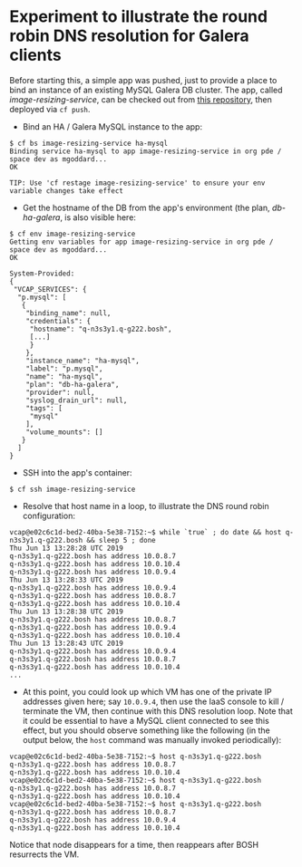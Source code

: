 # Experiment to illustrate the round robin DNS resolution for Galera clients

Before starting this, a simple app was pushed, just to provide a place to bind an instance
of an existing MySQL Galera DB cluster.  The app, called _image-resizing-service_, can be
checked out from [this repository](https://github.com/cf-platform-eng/image-resizing-service),
then deployed via `cf push`.

* Bind an HA / Galera MySQL instance to the app:
```
$ cf bs image-resizing-service ha-mysql
Binding service ha-mysql to app image-resizing-service in org pde / space dev as mgoddard...
OK

TIP: Use 'cf restage image-resizing-service' to ensure your env variable changes take effect
```

* Get the hostname of the DB from the app's environment (the plan, _db-ha-galera_, is also visible here:
```
$ cf env image-resizing-service
Getting env variables for app image-resizing-service in org pde / space dev as mgoddard...
OK

System-Provided:
{
 "VCAP_SERVICES": {
  "p.mysql": [
   {
    "binding_name": null,
    "credentials": {
     "hostname": "q-n3s3y1.q-g222.bosh",
     [...]
     }
    },
    "instance_name": "ha-mysql",
    "label": "p.mysql",
    "name": "ha-mysql",
    "plan": "db-ha-galera",
    "provider": null,
    "syslog_drain_url": null,
    "tags": [
     "mysql"
    ],
    "volume_mounts": []
   }
  ]
}
```

* SSH into the app's container:
```
$ cf ssh image-resizing-service
```

* Resolve that host name in a loop, to illustrate the DNS round robin configuration:
```
vcap@e02c6c1d-bed2-40ba-5e38-7152:~$ while `true` ; do date && host q-n3s3y1.q-g222.bosh && sleep 5 ; done
Thu Jun 13 13:28:28 UTC 2019
q-n3s3y1.q-g222.bosh has address 10.0.8.7
q-n3s3y1.q-g222.bosh has address 10.0.10.4
q-n3s3y1.q-g222.bosh has address 10.0.9.4
Thu Jun 13 13:28:33 UTC 2019
q-n3s3y1.q-g222.bosh has address 10.0.9.4
q-n3s3y1.q-g222.bosh has address 10.0.8.7
q-n3s3y1.q-g222.bosh has address 10.0.10.4
Thu Jun 13 13:28:38 UTC 2019
q-n3s3y1.q-g222.bosh has address 10.0.8.7
q-n3s3y1.q-g222.bosh has address 10.0.9.4
q-n3s3y1.q-g222.bosh has address 10.0.10.4
Thu Jun 13 13:28:43 UTC 2019
q-n3s3y1.q-g222.bosh has address 10.0.9.4
q-n3s3y1.q-g222.bosh has address 10.0.8.7
q-n3s3y1.q-g222.bosh has address 10.0.10.4
...
```

* At this point, you could look up which VM has one of the private IP addresses given here; say `10.0.9.4`,
then use the IaaS console to kill / terminate the VM, then continue with this DNS resolution loop.  Note
that it could be essential to have a MySQL client connected to see this effect, but you should observe
something like the following (in the output below, the `host` command was manually invoked periodically):
```
vcap@e02c6c1d-bed2-40ba-5e38-7152:~$ host q-n3s3y1.q-g222.bosh
q-n3s3y1.q-g222.bosh has address 10.0.8.7
q-n3s3y1.q-g222.bosh has address 10.0.10.4
vcap@e02c6c1d-bed2-40ba-5e38-7152:~$ host q-n3s3y1.q-g222.bosh
q-n3s3y1.q-g222.bosh has address 10.0.8.7
q-n3s3y1.q-g222.bosh has address 10.0.10.4
vcap@e02c6c1d-bed2-40ba-5e38-7152:~$ host q-n3s3y1.q-g222.bosh
q-n3s3y1.q-g222.bosh has address 10.0.8.7
q-n3s3y1.q-g222.bosh has address 10.0.9.4
q-n3s3y1.q-g222.bosh has address 10.0.10.4
```
Notice that node disappears for a time, then reappears after BOSH resurrects the VM.

